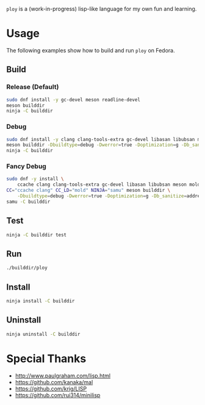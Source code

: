`ploy` is a (work-in-progress) lisp-like language for my own fun and learning.

# Usage

The following examples show how to build and run `ploy` on Fedora.

## Build

### Release (Default)

```sh
sudo dnf install -y gc-devel meson readline-devel
meson builddir
ninja -C builddir
```

### Debug

```sh
sudo dnf install -y clang clang-tools-extra gc-devel libasan libubsan meson readline-devel
meson builddir -Dbuildtype=debug -Dwerror=true -Doptimization=g -Db_sanitize=address,undefined
ninja -C builddir
```

### Fancy Debug

```sh
sudo dnf -y install \
    ccache clang clang-tools-extra gc-devel libasan libubsan meson mold readline-devel
CC="ccache clang" CC_LD="mold" NINJA="samu" meson builddir \
    -Dbuildtype=debug -Dwerror=true -Doptimization=g -Db_sanitize=address,undefined
samu -C builddir
```

## Test

```sh
ninja -C builddir test
```

## Run

```sh
./builddir/ploy
```

## Install

```sh
ninja install -C builddir
```

## Uninstall

```sh
ninja uninstall -C builddir
```

# Special Thanks

- http://www.paulgraham.com/lisp.html
- https://github.com/kanaka/mal
- https://github.com/krig/LISP
- https://github.com/rui314/minilisp
